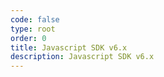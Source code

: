 ```yaml
---
code: false
type: root
order: 0
title: Javascript SDK v6.x
description: Javascript SDK v6.x
---
```


